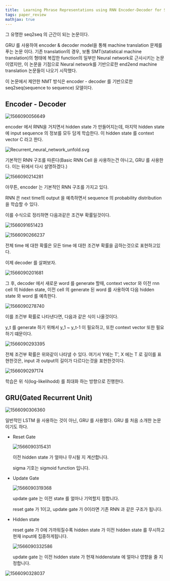 ```yaml
---
title:  Learning Phrase Representations using RNN Encoder-Decoder for Statistical Machine Translation
tags: paper_review
mathjax: true
---
```



그 유명한 seq2seq 의 근간이 되는 논문이다.

GRU 를 사용하여 encoder & decoder model을 통해 machine translation 문제를 푸는 논문 이다. 기존 translation의 경우, 보통 SMT(statistical machine translation)의 형태에 복잡한 function의 일부만 Neural network로 근사시키는 논문이였지만, 이 논문을 기점으로 Neural network를 기반으로한 end2end machine translation 논문들이 나오기 시작했다.



이 논문에서 제안한 NMT 방식은 encoder - decoder 를 기반으로한 seq2seq(sequence to sequence) 모델이다.

## Encoder - Decoder

![1566090056649](https://strutive07.github.io/assets/images/til_images/images/1566090056649.png)

encoder 에서 RNN을 거치면서 hidden state 가 만들어지는데, 마지막 hidden state 에 input sequence 의 정보를 모두 담게 학습한다. 이 hidden state 를 context vector C 라고 한다.

![Recurrent_neural_network_unfold.svg](https://strutive07.github.io/assets/images/til_images/images/Recurrent_neural_network_unfold.svg.png)

기본적인 RNN 구조를 따른다(Basic RNN Cell 을 사용하는건 아니고, GRU 를 사용한다. 이는 뒤에서 다시 설명하겠다.)

![1566090214281](https://strutive07.github.io/assets/images/til_images/images/1566090214281.png)

아무튼, encoder 는 기본적인 RNN 구조를 가지고 있다.

RNN 은 next time의 output 을 예측하면서 sequence 의 probability distribution을 학습할 수 있다.

이를 수식으로 정리하면 다음과같은 조건부 확률일것이다.

![1566091651423](https://strutive07.github.io/assets/images/til_images/images/1566091651423.png)

![1566090266237](https://strutive07.github.io/assets/images/til_images/images/1566090266237.png)

전체 time 에 대한 확률은 모든 time 에 대한 조건부 확률을 곱하는것으로 표현하고있다.



이제 decoder 를 살펴보자.

![1566090201681](https://strutive07.github.io/assets/images/til_images/images/1566090201681.png)

그 후, decoder 에서 새로운 word 를 generate 할때, context vector 와 이전 rnn cell 의 hidden state, 이전 cell 의 generate 된 word 를 사용하여 다음 hidden state 와 word 를 예측한다.

![1566090278740](https://strutive07.github.io/assets/images/til_images/images/1566090278740.png)

이를 조건부 확률로 나타낸다면, 다음과 같은 식이 나올것이다.

y_t 를 generate 하기 위해서 y_1 ~ y_t-1 이 필요하고, 또한 context vector 또한 필요하기 떄문이다.

![1566090293395](https://strutive07.github.io/assets/images/til_images/images/1566090293395.png)

전체 조건부 확률은 위와같이 나타낼 수 있다. 여기서 Y에는 T', X 에는 T 로 길이를 표현한것은, input 과 output의 길이가 다르다는것을 표현한것이다.

![1566090297174](https://strutive07.github.io/assets/images/til_images/images/1566090297174.png)

학습은 위 식(log-likelihodd) 를 최대화 하는 방향으로 진행한다.





## GRU(Gated Recurrent Unit)



![1566090306360](https://strutive07.github.io/assets/images/til_images/images/1566090306360.png)

일반적인 LSTM 을 사용하는 것이 아닌, GRU 를 사용했다. GRU 를 처음 소개한 논문이기도 하다.



- Reset Gate

  ![1566090315431](https://strutive07.github.io/assets/images/til_images/images/1566090315431.png)

  이전 hidden state 가 얼마나 무시될 지 계산합니다.

  sigma 기호는 sigmoid function 입니다.

- Update Gate

  ![1566090319368](https://strutive07.github.io/assets/images/til_images/images/1566090319368.png)

  update gate 는 이전 state 를 얼마나 기억할지 정합니다. 

  reset gate 가 1이고, update gate 가 0이라면 기존 RNN 과 같은 구조가 됩니다.

- Hidden state

  reset gate 가 0에 가까워질수록 hidden state 가 이전 hidden state 를 무시하고 현재 input에 집중하게됩니다.

  ![1566090332586](https://strutive07.github.io/assets/images/til_images/images/1566090332586.png)

  

  update gate 는 이전 hidden state 가 현재 hiddenstate 에 얼마나 영향을 줄 지 정합니다.



![1566090328037](https://strutive07.github.io/assets/images/til_images/images/1566090328037.png)

